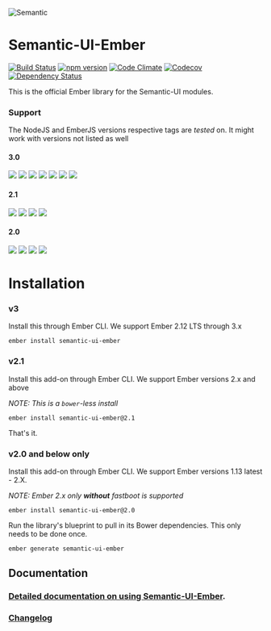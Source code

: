 ![Semantic](http://www.semantic-ui.com/images/logo.png)

# Semantic-UI-Ember

[![Build Status](https://travis-ci.org/Semantic-Org/Semantic-UI-Ember.svg)](https://travis-ci.org/Semantic-Org/Semantic-UI-Ember)
[![npm version](https://badge.fury.io/js/semantic-ui-ember.svg)](http://badge.fury.io/js/semantic-ui-ember)
[![Code Climate](https://codeclimate.com/github/Semantic-Org/Semantic-UI-Ember/badges/gpa.svg)](https://codeclimate.com/github/Semantic-Org/Semantic-UI-Ember)
[![Codecov](https://img.shields.io/codecov/c/github/Semantic-Org/Semantic-UI-Ember.svg)](https://codecov.io/gh/Semantic-Org/Semantic-UI-Ember)
[![Dependency Status](https://david-dm.org/Semantic-Org/Semantic-UI-Ember.svg)](https://david-dm.org/Semantic-Org/Semantic-UI-Ember)

This is the official Ember library for the Semantic-UI modules.

### Support
The NodeJS and EmberJS versions respective tags are _tested_ on. It might work with versions not listed as well 

#### 3.0 

![](https://img.shields.io/badge/nodejs-6-brightgreen.svg)
![](https://img.shields.io/badge/nodejs-8-brightgreen.svg)
![](https://img.shields.io/badge/ember-2.16-orange.svg)
![](https://img.shields.io/badge/ember-2.18-orange.svg)
![](https://img.shields.io/badge/ember-3.0-orange.svg)
![](https://img.shields.io/badge/ember-3.1--beta-orange.svg)
![](https://img.shields.io/badge/ember--fastboot-1.0-4969B2.svg)

#### 2.1
![](https://img.shields.io/badge/nodejs-6-brightgreen.svg)
![](https://img.shields.io/badge/ember-2.16-orange.svg)
![](https://img.shields.io/badge/ember-2.18-orange.svg)
![](https://img.shields.io/badge/ember--fastboot-1.0-4969B2.svg)

#### 2.0
![](https://img.shields.io/badge/nodejs-6-brightgreen.svg)
![](https://img.shields.io/badge/ember-1.13-orange.svg)
![](https://img.shields.io/badge/ember-2.4-orange.svg)
![](https://img.shields.io/badge/ember-2.8-orange.svg)


# Installation

### v3

Install this through Ember CLI. We support Ember 2.12 LTS through 3.x 

```
ember install semantic-ui-ember
```


### v2.1

Install this add-on through Ember CLI. We support Ember versions 2.x and above 

_NOTE: This is a `bower`-less install_

```
ember install semantic-ui-ember@2.1
```

That's it.


### v2.0 and below only

Install this add-on through Ember CLI. We support Ember versions 1.13 latest - 2.X.  

_NOTE: Ember 2.x only **without** fastboot is supported_


```
ember install semantic-ui-ember@2.0
```

Run the library's blueprint to pull in its Bower dependencies. This only needs to be done once.

```
ember generate semantic-ui-ember
```

## Documentation

### [Detailed documentation on using Semantic-UI-Ember](http://Semantic-Org.github.io/Semantic-UI-Ember).

### [Changelog](CHANGELOG.md)

